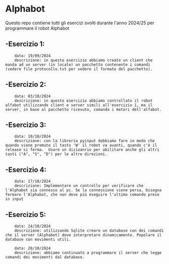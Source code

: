 # Alphabot
Questo repo contiene tutti gli esercizi svolti durante l'anno 2024/25 per programmare il robot Alphabot

## -Esercizio 1:
        data: 19/09/2024
        descrizione: in questo esercizio abbiamo creato un client che manda ad un server (in locale) un pacchetto contenente i comandi (vedere file protocollo.txt per vedere il formato del pacchetto).
## -Esercizio 2:
        data: 03/10/2024
        descrizione: in questo esercizio abbiamo controllato il robot alfabot utilizzando client e server simili all'esercizio 1, ma il server, in base al pacchetto ricevuto, comanda i motori dell'alfabot.
## -Esercizio 3:
        data: 10/10/2024
        descrizione: con la libreria pyinput dobbiamo fare in modo che quando viene premuto il tasto 'W' il robot va avanti, quando c'è il release si ferma.  Usare un dizioanrio per abilitare anche gli altri tasti ("A", "S", "D") per le altre direzioni.
## -Esercizio 4:
        data: 17/10/2024
        descrizione: Implementare un controllo per verificare che l'Alphabot sia connesso al pc. Se la connessione viene persa, bisogna fermare l'Alphabot, che non deve più eseguire l'ultimo comando preso in input
## -Esercizio 5:
        data: 24/10/2024
        descrizione: utilizzando Sqlite creare un database con dei comandi che il server (Alphabot) deve interpretare dinamicamente. Popolare il database con movimenti utili.

        data: 28/10/2024
        descrizione: abbiamo continuato a programmare il server che legge comandi dei movimenti dal database.

